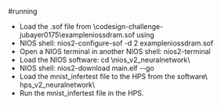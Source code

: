 #running

*   Load the .sof file from  \codesign-challenge-jubayer0175\exampleniossdram.sof using
*   NIOS shell: nios2-configure-sof -d 2 exampleniossdram.sof
*   Open a NIOS terminal in another NIOS shell: nios2-terminal
*   Load the NIOS software: cd \nios_v2_neuralnetwork\
*   NIOS shell: nios2-download main.elf --go
*   Load the mnist_infertest file to the HPS from the software\ hps_v2_neuralnetwork\
*   Run the mnist_infertest file in the HPS.
